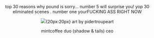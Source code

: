 </div>

<div align="center">
top 30 reasons why pound is sorry... number 5 will surprise you!
yop 30 eliminated scenes . number one yourFUCKING ASS RIGHT NOW

![](https://files.catbox.moe/iowq3f.jpg){20px:20px}
art by pidertroupeart 

mintcoffee duo (shadow & tails) ceo 
</div>
